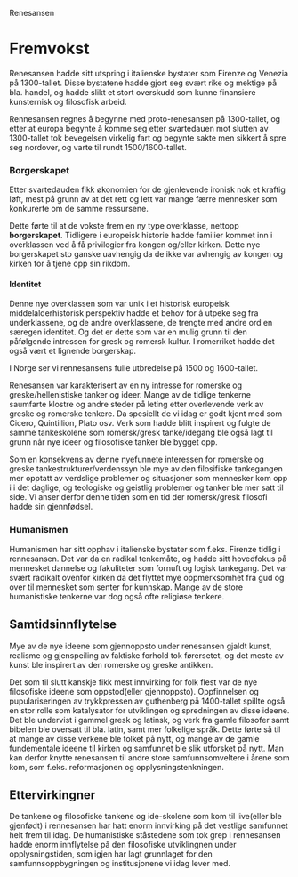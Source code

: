 Renesansen

# Fremvokst
Renesansen hadde sitt utspring i italienske bystater som Firenze og Venezia på 1300-tallet. Disse bystatene hadde gjort seg svært rike og mektige på bla. handel, og hadde slikt et stort overskudd som kunne finansiere kunsternisk og filosofisk arbeid.

Rennesansen regnes å begynne med proto-renesansen på 1300-tallet, og etter at europa begynte å komme seg etter svartedauen mot slutten av 1300-tallet tok bevegelsen virkelig fart og begynte sakte men sikkert å spre seg nordover, og varte til rundt 1500/1600-tallet.

### Borgerskapet
Etter svartedauden fikk økonomien for de gjenlevende ironisk nok et kraftig løft, mest på grunn av at det rett og lett var mange færre mennesker som konkurerte om de samme ressursene.

Dette førte til at de vokste frem en ny type overklasse, nettopp **borgerskapet**. Tidligere i europeisk historie hadde familier kommet inn i overklassen ved å få privilegier fra kongen og/eller kirken. Dette nye borgerskapet sto ganske uavhengig da de ikke var avhengig av kongen og kirken for å tjene opp sin rikdom.

#### Identitet
Denne nye overklassen som var unik i et historisk europeisk middelalderhistorisk perspektiv hadde et behov for å utpeke seg fra underklassene, og de andre overklassene, de trengte med andre ord en særegen identitet. Og det er dette som var en mulig grunn til den påfølgende intressen for gresk og romersk kultur. I romerriket hadde det også vært et lignende borgerskap.

I Norge ser vi rennesansens fulle utbredelse på 1500 og 1600-tallet. 

Renesansen var karakterisert av en ny intresse for romerske og greske/hellenistiske tanker og ideer. Mange av de tidlige tenkerne saumfarte klostre og andre steder på leting etter overlevende verk av greske og romerske tenkere. Da spesiellt de vi idag er godt kjent med som Cicero, Quintillion, Plato osv. Verk som hadde blitt inspirert og fulgte de samme tankeskolene som romersk/gresk tanke/idegang ble også lagt til grunn når nye ideer og filosofiske tanker ble bygget opp.

Som en konsekvens av denne nyefunnete interessen for romerske og greske tankestrukturer/verdenssyn ble mye av den filosifiske tankegangen mer opptatt av verdslige problemer og situasjoner som mennesker kom opp i i det daglige, og teologiske og geistlig problemer og tanker ble mer satt til side. Vi anser derfor denne tiden som en tid der romersk/gresk filosofi hadde sin gjennfødsel.

### Humanismen
Humanismen har sitt opphav i italienske bystater som f.eks. Firenze tidlig i rennesansen. Det var da en radikal tenkemåte, og hadde sitt hovedfokus på mennesket dannelse og fakuliteter som fornuft og logisk tankegang. Det var svært radikalt ovenfor kirken da det flyttet mye oppmerksomhet fra gud og over til mennesket som senter for kunnskap. Mange av de store humanistiske tenkerne var dog også ofte religiøse tenkere.

## Samtidsinnflytelse
Mye av de nye ideene som gjennoppsto under renesansen gjaldt kunst, realisme og gjenspeiling av faktiske forhold tok førersetet, og det meste av kunst ble inspirert av den romerske og greske antikken.

Det som til slutt kanskje fikk mest innvirking for folk flest var de nye filosofiske ideene som oppstod(eller gjennoppsto). Oppfinnelsen og pupulariseringen av trykkpressen av guthenberg på 1400-tallet spillte også en stor rolle som katalysator for utviklingen og spredningen av disse ideene. Det ble undervist i gammel gresk og latinsk, og verk fra gamle filosofer samt bibelen ble oversatt til bla. latin, samt mer folkelige språk. Dette førte så til at mange av disse verkene ble tolket på nytt, og mange av de gamle fundementale ideene til kirken og samfunnet ble slik utforsket på nytt. Man kan derfor knytte renesansen til andre store samfunnsomveltere i årene som kom, som f.eks. reformasjonen og opplysningstenkningen.

## Ettervirkingner
De tankene og filosofiske tankene og ide-skolene som kom til live(eller ble gjenfødt) i rennesansen har hatt enorm innvirking på det vestlige samfunnet helt frem til idag. De humanistiske ståstedene som tok grep i rennesansen hadde enorm innflytelse på den filosofiske utviklingnen under opplysningstiden, som igjen har lagt grunnlaget for den samfunnsoppbygningen og institusjonene vi idag lever med. 


